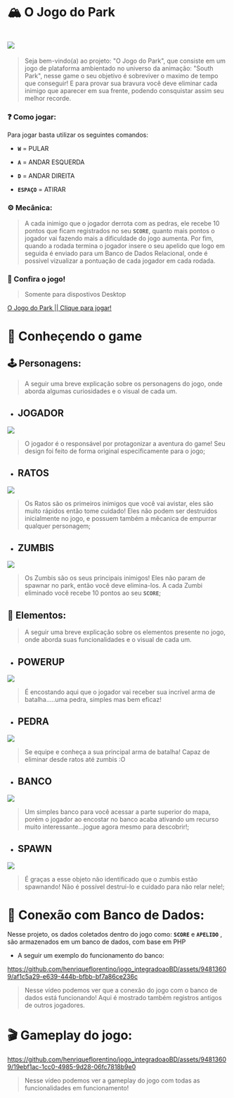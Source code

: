# 🏔️ O Jogo do Park 
# <img src="images/avatar abertura.png">

>Seja bem-vindo(a) ao projeto: "O Jogo do Park", que consiste em um jogo de plataforma ambientado no universo da animação: "South Park", nesse game o seu objetivo é sobreviver o maximo de tempo que conseguir! E para provar sua bravura você deve eliminar cada inimigo que aparecer em sua frente, podendo consquistar assim seu melhor recorde.

### ❓ Como jogar:

Para jogar basta utilizar os seguintes comandos:

* **` W `** = PULAR

* **` A `** = ANDAR ESQUERDA

* **` D `** = ANDAR DIREITA

* **`ESPAÇO`** = ATIRAR 

### ⚙️ Mecânica:

>A cada inimigo que o jogador derrota com as pedras, ele recebe 10 pontos que ficam registrados no seu **`SCORE`**, quanto mais pontos o jogador vai fazendo mais a dificuldade do jogo aumenta. Por fim, quando a rodada termina o jogador insere o seu apelido que logo em seguida é enviado para um Banco de Dados Relacional, onde é possivel vizualizar a pontuação de cada jogador em cada rodada.

### 👾 Confira o jogo!
> Somente para dispostivos Desktop

[O Jogo do Park || Clique para jogar!](https://ojogodopark.netlify.app/)


# 🔎 Conheçendo o game

## 🕹️ Personagens:
> A seguir uma breve explicação sobre os personagens do jogo, onde aborda algumas curiosidades e o visual de cada um.

* ## JOGADOR
<img src="images/avatar direita.png">

> O jogador é o responsável por protagonizar a aventura do game! Seu design foi feito de forma original especificamente para o jogo;


* ## RATOS
<img src="images/ratos.png">

> Os Ratos são os primeiros inimigos que você vai avistar, eles são muito rápidos então tome cuidado! Eles não podem ser destruidos inicialmente no jogo, e possuem também a mêcanica de empurrar qualquer personagem;


* ## ZUMBIS
<img src="images/zombie.png">

> Os Zumbis são os seus principais inimigos! Eles não param de spawnar no park, então você deve elimina-los. A cada Zumbi eliminado você recebe 10 pontos ao seu **`SCORE`**;


## 🧩 Elementos:
> A seguir uma breve explicação sobre os elementos presente no jogo, onde aborda suas funcionalidades e o visual de cada um.

* ## POWERUP
<img src="images/powerup.png">

> É encostando aqui que o jogador vai receber sua incrível arma de batalha.....uma pedra, simples mas bem eficaz!


* ## PEDRA
<img src="images/pedraa.png">

> Se equipe e conheça a sua principal arma de batalha! Capaz de eliminar desde ratos até zumbis :O


* ## BANCO
<img src="images/banco.png">

> Um simples banco para você acessar a parte superior do mapa, porém o jogador ao encostar no banco acaba ativando um recurso muito interessante...jogue agora mesmo para descobrir!;

* ## SPAWN
<img src="images/spawn.png">

> É graças a esse objeto não identificado que o zumbis estão spawnando! Não é possível destrui-lo e cuidado para não relar nele!;



# 🎲 Conexão com Banco de Dados:

Nesse projeto, os dados coletados dentro do jogo como: **`SCORE`** e **`APELIDO`** , são armazenados em um banco de dados, com base em PHP

* A seguir um exemplo do funcionamento do banco:


https://github.com/henriqueflorentino/jogo_integradoaoBD/assets/94813609/af1c5a29-e639-444b-bfbb-bf7a86ce236c
> Nesse vídeo podemos ver que a conexão do jogo com o banco de dados está funcionando! Aqui é mostrado também registros antigos de outros jogadores.


# 🎬 Gameplay do jogo:


https://github.com/henriqueflorentino/jogo_integradoaoBD/assets/94813609/19ebf1ac-1cc0-4985-9d28-06fc7818b9e0
> Nesse vídeo podemos ver a gameplay do jogo com todas as funcionalidades em funcionamento!
